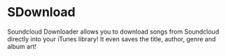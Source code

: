 SDownload
=========

Soundcloud Downloader allows you to download songs from Soundcloud directly into your iTunes library! It even saves the title, author, genre and album art!
